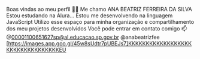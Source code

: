 Boas vindas ao meu perfil 💙💙
Me chamo ANA BEATRIZ FERREIRA DA SILVA
Estou estudando na Alura...
Estou me desenvolvendo na linguagem JavaScript
Utilizo esse espaço para minha organização e compartilhamento dos meu projetos desenvolvidos
Você pode entrar em contato comigo 📫
@00001100651627sp@al.educacao.sp.gov.br
@anabeatrizfee
[https://images.app.goo.gl/45w8sUdtr7pUBEJs7]KKKKKKKKKKKKKKKKKKKKKKKKKKKKKKKKKEU
